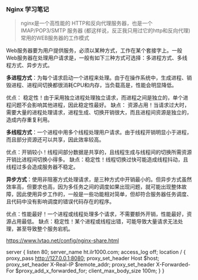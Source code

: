 ### Nginx 学习笔记
 > nginx是一个高性能的 HTTP和反向代理服务器，也是一个 IMAP/POP3/SMTP 服务器 (都这样说，反正我只用过它的http和反向代理)
 常用的WEB服务器的工作模式

 Web服务器要为用户提供服务，必须以某种方式，工作在某个套接字上。一般Web服务器在处理用户请求是，一般有如下三种方式可选择：多进程方式、多线程方式、异步方式。

 **多进程方式**：为每个请求启动一个进程来处理。由于在操作系统中，生成进程、销毁进程、进程间切换都很消耗CPU和内存，当负载高是，性能会明显降低。

 优点： 稳定性！由于采用独立进程处理独立请求，而进程之间是独立的，单个进程问题不会影响其他进程，因此稳定性最好。
 缺点： 资源占用！当请求过大时，需要大量的进程处理请求，进程生成、切换开销很大，而且进程间资源是独立的，造成内存重复利用。

 **多线程方式**：一个进程中用多个线程处理用户请求。由于线程开销明显小于进程，而且部分资源还可以共享，因此效率较高。

 优点：开销较小！线程间部分数据是共享的，且线程生成与线程间的切换所需资源开销比进程间切换小得多。
 缺点：稳定性！线程切换过快可能造成线程抖动，且线程过多会造成服务器不稳定。

 **异步方式**：使用非阻塞方式处理请求，是三种方式中开销最小的。但异步方式虽然效率高，但要求也高，因为多任务之间的调度如果出现问题，就可能出现整体故障，因此使用异步工作的，一般是一些功能相对简单，但却符合服务器任务调度、且代码中没有影响调度的错误代码存在的程序。

 优点：性能最好！一个进程或线程处理多个请求，不需要额外开销，性能最好，资源占用最低。
 缺点：稳定性！某个进程或线程出错，可能导致大量请求无法处理，甚至导致整个服务宕机。

 https://www.lvtao.net/config/nginx-share.html

   server {
                 listen 80;
                 server_name ht.ilr1000.com;
                 access_log  off;
                 location / {
                        proxy_pass http://127.0.0.1:8080;
                        proxy_set_header   Host             $host;
                        proxy_set_header   X-Real-IP        $remote_addr;
                        proxy_set_header   X-Forwarded-For  $proxy_add_x_forwarded_for;
                        client_max_body_size   100m;
                 }
     }